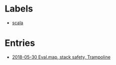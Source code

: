 # Labels

- [scala](https://github.com/xysun/blog/labels/scala)

# Entries

- [2018-05-30 Eval.map, stack safety, Trampoline](https://github.com/xysun/blog/issues/1)
